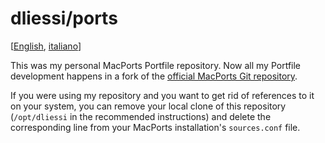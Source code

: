 dliessi/ports
=====

[[English](README.md), [italiano](README.it.md)]

This was my personal MacPorts Portfile repository.
Now all my Portfile development happens in a fork of the [official MacPorts Git repository](https://github.com/macports/macports-ports).

If you were using my repository and you want to get rid of references to it on your system, you can remove your local clone of this repository (`/opt/dliessi` in the recommended instructions) and delete the corresponding line from your MacPorts installation's `sources.conf` file.
